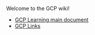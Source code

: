 Welcome to the GCP wiki!
<!--
https://ecotrust-canada.github.io/markdown-toc/
-->
- [GCP Learning main document](GCP-Learning)
- [GCP Links](GCP-Learning-Links)

